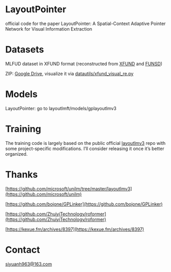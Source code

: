 # LayoutPointer

official code for the paper LayoutPointer: A Spatial-Context Adaptive Pointer Network for Visual Information Extraction

# Datasets

MLFUD dataset in XFUND format (reconstructed from [XFUND](https://github.com/doc-analysis/XFUND) and [FUNSD](https://guillaumejaume.github.io/FUNSD/))

ZIP: [Google Drive](https://drive.google.com/drive/folders/1IXe0QOEUh_XgbdQspBPK5_hvExR7rr8G?usp=drive_link), visualize it via [datautils/xfund_visual_re.py](datautils/xfund_visual_re.py)

# Models

LayoutPointer: go to layoutlmft/models/gplayoutlmv3

# Training 

The training code is largely based on the public official [layoutlmv3](https://github.com/microsoft/unilm) repo with some project-specific modifications.
I’ll consider releasing it once it’s better organized.

# Thanks

[https://github.com/microsoft/unilm/tree/master/layoutlmv3](https://github.com/microsoft/unilm)

[https://github.com/bojone/GPLinker](https://github.com/bojone/GPLinker)

[https://github.com/ZhuiyiTechnology/roformer](https://github.com/ZhuiyiTechnology/roformer)

[https://kexue.fm/archives/8397](https://kexue.fm/archives/8397)

# Contact

siyuanh963@163.com
